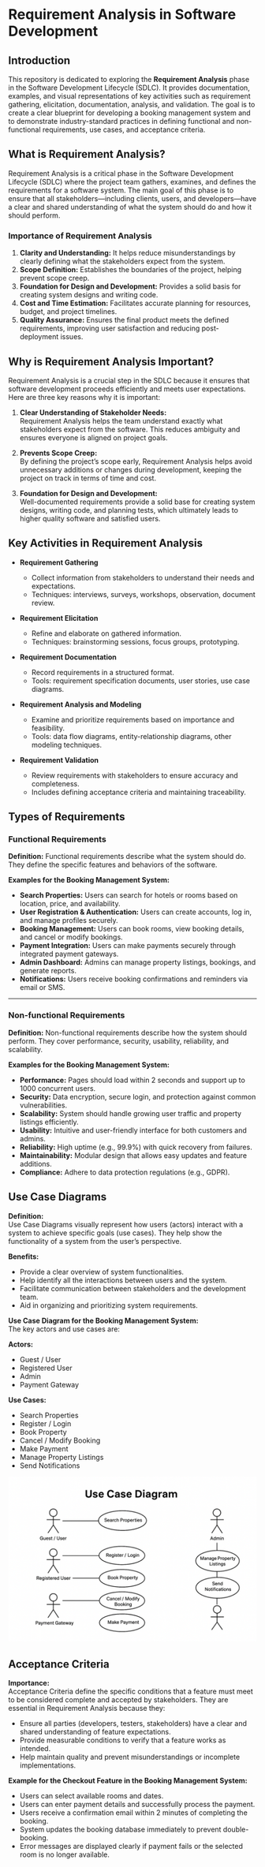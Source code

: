 # Requirement Analysis in Software Development

## Introduction
This repository is dedicated to exploring the **Requirement Analysis** phase in the Software Development Lifecycle (SDLC). It provides documentation, examples, and visual representations of key activities such as requirement gathering, elicitation, documentation, analysis, and validation. The goal is to create a clear blueprint for developing a booking management system and to demonstrate industry-standard practices in defining functional and non-functional requirements, use cases, and acceptance criteria.

## What is Requirement Analysis?

Requirement Analysis is a critical phase in the Software Development Lifecycle (SDLC) where the project team gathers, examines, and defines the requirements for a software system. The main goal of this phase is to ensure that all stakeholders—including clients, users, and developers—have a clear and shared understanding of what the system should do and how it should perform.

### Importance of Requirement Analysis

1. **Clarity and Understanding:** It helps reduce misunderstandings by clearly defining what the stakeholders expect from the system.  
2. **Scope Definition:** Establishes the boundaries of the project, helping prevent scope creep.  
3. **Foundation for Design and Development:** Provides a solid basis for creating system designs and writing code.  
4. **Cost and Time Estimation:** Facilitates accurate planning for resources, budget, and project timelines.  
5. **Quality Assurance:** Ensures the final product meets the defined requirements, improving user satisfaction and reducing post-deployment issues.


## Why is Requirement Analysis Important?

Requirement Analysis is a crucial step in the SDLC because it ensures that software development proceeds efficiently and meets user expectations. Here are three key reasons why it is important:

1. **Clear Understanding of Stakeholder Needs:**  
   Requirement Analysis helps the team understand exactly what stakeholders expect from the software. This reduces ambiguity and ensures everyone is aligned on project goals.

2. **Prevents Scope Creep:**  
   By defining the project’s scope early, Requirement Analysis helps avoid unnecessary additions or changes during development, keeping the project on track in terms of time and cost.

3. **Foundation for Design and Development:**  
   Well-documented requirements provide a solid base for creating system designs, writing code, and planning tests, which ultimately leads to higher quality software and satisfied users.

## Key Activities in Requirement Analysis

- **Requirement Gathering**  
  - Collect information from stakeholders to understand their needs and expectations.  
  - Techniques: interviews, surveys, workshops, observation, document review.

- **Requirement Elicitation**  
  - Refine and elaborate on gathered information.  
  - Techniques: brainstorming sessions, focus groups, prototyping.

- **Requirement Documentation**  
  - Record requirements in a structured format.  
  - Tools: requirement specification documents, user stories, use case diagrams.

- **Requirement Analysis and Modeling**  
  - Examine and prioritize requirements based on importance and feasibility.  
  - Tools: data flow diagrams, entity-relationship diagrams, other modeling techniques.

- **Requirement Validation**  
  - Review requirements with stakeholders to ensure accuracy and completeness.  
  - Includes defining acceptance criteria and maintaining traceability.
## Types of Requirements

### Functional Requirements
**Definition:** Functional requirements describe what the system should do. They define the specific features and behaviors of the software.

**Examples for the Booking Management System:**  
- **Search Properties:** Users can search for hotels or rooms based on location, price, and availability.  
- **User Registration & Authentication:** Users can create accounts, log in, and manage profiles securely.  
- **Booking Management:** Users can book rooms, view booking details, and cancel or modify bookings.  
- **Payment Integration:** Users can make payments securely through integrated payment gateways.  
- **Admin Dashboard:** Admins can manage property listings, bookings, and generate reports.  
- **Notifications:** Users receive booking confirmations and reminders via email or SMS.

---

### Non-functional Requirements
**Definition:** Non-functional requirements describe how the system should perform. They cover performance, security, usability, reliability, and scalability.

**Examples for the Booking Management System:**  
- **Performance:** Pages should load within 2 seconds and support up to 1000 concurrent users.  
- **Security:** Data encryption, secure login, and protection against common vulnerabilities.  
- **Scalability:** System should handle growing user traffic and property listings efficiently.  
- **Usability:** Intuitive and user-friendly interface for both customers and admins.  
- **Reliability:** High uptime (e.g., 99.9%) with quick recovery from failures.  
- **Maintainability:** Modular design that allows easy updates and feature additions.  
- **Compliance:** Adhere to data protection regulations (e.g., GDPR).

## Use Case Diagrams

**Definition:**  
Use Case Diagrams visually represent how users (actors) interact with a system to achieve specific goals (use cases). They help show the functionality of a system from the user’s perspective.

**Benefits:**  
- Provide a clear overview of system functionalities.  
- Help identify all the interactions between users and the system.  
- Facilitate communication between stakeholders and the development team.  
- Aid in organizing and prioritizing system requirements.  

**Use Case Diagram for the Booking Management System:**  
The key actors and use cases are:  

**Actors:**  
- Guest / User  
- Registered User  
- Admin  
- Payment Gateway  

**Use Cases:**  
- Search Properties  
- Register / Login  
- Book Property  
- Cancel / Modify Booking  
- Make Payment  
- Manage Property Listings  
- Send Notifications  


![Use Case Diagram](alx-booking-uc.png)

## Acceptance Criteria

**Importance:**  
Acceptance Criteria define the specific conditions that a feature must meet to be considered complete and accepted by stakeholders. They are essential in Requirement Analysis because they:  
- Ensure all parties (developers, testers, stakeholders) have a clear and shared understanding of feature expectations.  
- Provide measurable conditions to verify that a feature works as intended.  
- Help maintain quality and prevent misunderstandings or incomplete implementations.  

**Example for the Checkout Feature in the Booking Management System:**  
- Users can select available rooms and dates.  
- Users can enter payment details and successfully process the payment.  
- Users receive a confirmation email within 2 minutes of completing the booking.  
- System updates the booking database immediately to prevent double-booking.  
- Error messages are displayed clearly if payment fails or the selected room is no longer available.  


